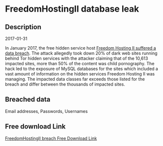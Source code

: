 # FreedomHostingII database leak

## Description

2017-01-31

In January 2017, the free hidden service host <a href="http://www.theverge.com/2017/2/3/14497992/freedom-hosting-ii-hacked-anonymous-dark-web-tor" target="_blank" rel="noopener">Freedom Hosting II suffered a data breach</a>. The attack allegedly took down 20% of dark web sites running behind Tor hidden services with the attacker claiming that of the 10,613 impacted sites, more than 50% of the content was child pornography. The hack led to the exposure of MySQL databases for the sites which included a vast amount of information on the hidden services Freedom Hosting II was managing. The impacted data classes far exceeds those listed for the breach and differ between the thousands of impacted sites.

## Breached data

Email addresses, Passwords, Usernames

## Free download Link

[FreedomHostingII breach Free Download Link](https://link-to.net/1229997/125.39982291470686/dynamic/?r=aHR0cHM6Ly93d3cubWVkaWFmaXJlLmNvbS92aWV3L3dNSWRPOTV3WTZjUFhJeC9maG9zdGluZ2VzcHM2Ymx5Lm9uaW9uL2ZpbGU=)
